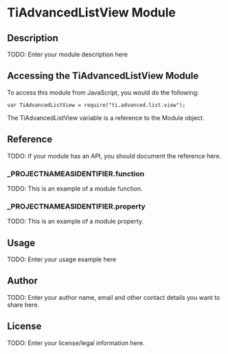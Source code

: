 # TiAdvancedListView Module

## Description

TODO: Enter your module description here

## Accessing the TiAdvancedListView Module

To access this module from JavaScript, you would do the following:

	var TiAdvancedListView = require("ti.advanced.list.view");

The TiAdvancedListView variable is a reference to the Module object.	

## Reference

TODO: If your module has an API, you should document
the reference here.

### ___PROJECTNAMEASIDENTIFIER__.function

TODO: This is an example of a module function.

### ___PROJECTNAMEASIDENTIFIER__.property

TODO: This is an example of a module property.

## Usage

TODO: Enter your usage example here

## Author

TODO: Enter your author name, email and other contact
details you want to share here. 

## License

TODO: Enter your license/legal information here.
